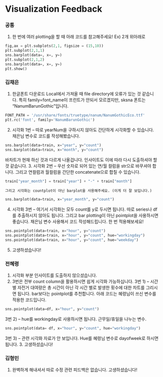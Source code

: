 # Visualization Feedback

### 공통
1.	한 번에 여러 plotting을 할 때 아래 코드를 참고해주세요! Ex) 2개 위아래로
``` Python
fig,ax = plt.subplots(2,1, figsize = (15,10))
plt.subplot(2,1,1)
sns.barplot(data=, x=, y=)
plt.subplot(2,1,2)
sns.barplot(data=, x=, y=)
plt.show()
```


### 김채은
1.	한글폰트 다운로드
Local에서 가져올 때 file directory에 오류가 있는 것 같습니다. 특히 family=font_name이 프린트가 안되서 모르겠지만, sksna 폰트는 “NanumBarunGothic”입니다.
``` Python
FONT_PATH = '/usr/share/fonts/truetype/nanum/NanumGothicEco.ttf'
plt.rc('font', family='NanumBarunGothic') 
```
2.	시각화 1번 – 따로 yearNum을 구하시지 않아도 간단하게 시각화할 수 있습니다. 채은님 변수로 코드를 작성해봤습니다.
``` Python
sns.barplot(data=train, x="year", y="count")
sns.barplot(data=train, x="month", y="count")
```
바차트가 현재 하신 것과 다르게 나올겁니다. 인사이트도 이에 따라 다시 도출하셔야 할 것 같습니다.
3.	시각화 2번 – 우선 숫자로 되어 있는 연/월 컬럼을 str으로 바꾸셔야 합니다. 그리고 연컬럼과 월컬럼을 간단한 concatenate으로 합칠 수 있습니다.
``` Python
train["year_month"] = train["year"] + "-" + train["month"]
```
	그리고 시각화는 countplot이 아닌 barplot을 사용해주세요. (이게 더 잘 보입니다.)
``` Python
sns.barplot(data=train, x="year_month", y="count")
```
4.	시각화 3번 – 여기서 시각화는 모두 count를 y로 두시면 됩니다. 따로 series나 df를 추출하시지 않아도 됩니다. 그리고 bar plotting이 아닌 pointplot을 사용하시면 좋습니다. 채은님 변수 사용해서 코드 작성해드립니다. 한 번 적용해보세요!
``` Python
sns.pointplot(data=train, x="hour", y="count")
sns.pointplot(data=train, x="hour", y="count", hue="workingday")
sns.pointplot(data=train, x="hour", y="count", hue="weekday")
```
5.  고생하셨습니다!


### 전혜령
1.	시각화 부분 인사이트를 도출하지 않으셨습니다.
2.	3번은 전부 count column을 활용하시면 쉽게 시각화 가능하십니다.
3번 1) – 시간별 자전거 대여량은 총 시간이 아닌 각 시간 별로 발생한 횟수에 대한 차트를 그리시면 됩니다. bar보다는 pointplot를 추천합니다. 아래 코드는 혜령님이 쓰신 변수를 적용한 코드입니다.
``` Python
sns.pointplot(data=df, x="hour", y="count")
```
3번 2) – hue를 workingday로 사용하시면 됩니다. 근무일/휴일을 나누는 변수.
``` Python
sns.pointplot(data= df, x="hour", y="count", hue="workingday")
```
3번 3) – 관련 시각화 자료가 안 보입니다. Hue를 혜령님 변수로 dayofweek로 하시면 됩니다.
3.	고생하셨습니다!


### 김형민
1.	완벽하게 해내셔서 따로 수정 관련 피드백은 없습니다. 고생하셨습니다!

